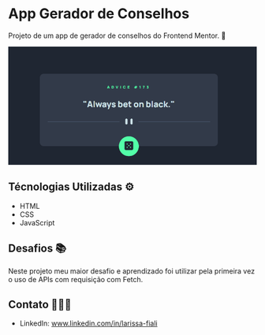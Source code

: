 # App Gerador de Conselhos 
Projeto de um app de gerador de conselhos do Frontend Mentor. 🚀

![alt text](<gif app conselhos 2.gif>)

## Técnologias Utilizadas ⚙️
- HTML
- CSS
- JavaScript 

## Desafios 📚
Neste projeto meu maior desafio e aprendizado foi utilizar pela primeira vez o uso de APIs com requisição com Fetch.

## Contato 👩🏻‍💻
- LinkedIn: www.linkedin.com/in/larissa-fiali